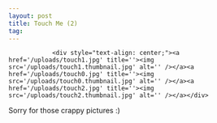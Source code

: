 ```yaml
---
layout: post
title: Touch Me (2)
tag: 
---
```



                <div style="text-align: center;"><a href='/uploads/touch1.jpg' title=''><img src='/uploads/touch1.thumbnail.jpg' alt='' /></a><a href='/uploads/touch0.jpg' title=''><img src='/uploads/touch0.thumbnail.jpg' alt='' /></a><a href='/uploads/touch2.jpg' title=''><img src='/uploads/touch2.thumbnail.jpg' alt='' /></a></div>
<p>Sorry for those crappy pictures :) </p>
            
